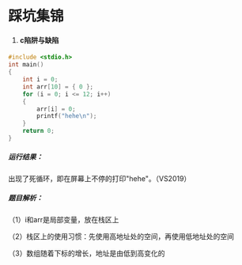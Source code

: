# 踩坑集锦

1. ####  c陷阱与缺陷

```c++
#include <stdio.h>
int main()
{
    int i = 0;
    int arr[10] = { 0 };
    for (i = 0; i <= 12; i++)
    {
        arr[i] = 0;
        printf("hehe\n");
    }
    return 0;
}
```

##### 运行结果：

出现了死循环，即在屏幕上不停的打印"hehe"。（VS2019）

##### 题目解析：

（1）i和arr是局部变量，放在栈区上

（2）栈区上的使用习惯：先使用高地址处的空间，再使用低地址处的空间

（3）数组随着下标的增长，地址是由低到高变化的

